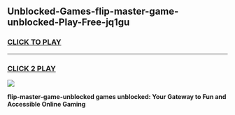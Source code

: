 
## Unblocked-Games-flip-master-game-unblocked-Play-Free-jq1gu
<h3>
<a href="https://premium76.site?title=flip-master-game-unblocked&ref=09A">CLICK TO PLAY</a></h3>
<hr>

<h3>
<a href="https://premium76.site?title=flip-master-game-unblocked&ref=09A">CLICK 2 PLAY</a>
  
</h3>

<a href="https://premium76.site?title=flip-master-game-unblocked&ref=09A"><img src="https://clearcache.store/games.png"></a>


**flip-master-game-unblocked games unblocked: Your Gateway to Fun and Accessible Online Gaming**
